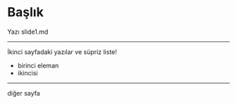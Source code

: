 # Başlık
Yazı
slide1.md

---

İkinci sayfadaki yazılar
ve süpriz liste!
* birinci eleman
* ikincisi

---

diğer sayfa

